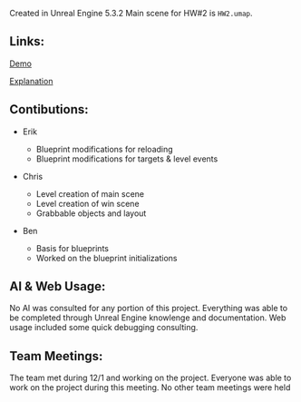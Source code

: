 Created in Unreal Engine 5.3.2
Main scene for HW#2 is `HW2.umap`.

## Links:
[Demo](https://youtu.be/ICk5C_rt0m8)

[Explanation](https://youtu.be/ZtuofIyOHOA)

## Contibutions:
 - Erik
   - Blueprint modifications for reloading
   - Blueprint modifications for targets & level events
 - Chris
   - Level creation of main scene
   - Level creation of win scene
   - Grabbable objects and layout
 
 - Ben
   - Basis for blueprints
   - Worked on the blueprint initializations 

## AI & Web Usage:
No AI was consulted for any portion of this project. Everything was able to be completed through Unreal Engine knowlenge and documentation. Web usage included some quick debugging consulting.

## Team Meetings:
The team met during 12/1 and working on the project. Everyone was able to work on the project during this meeting. No other team meetings were held
